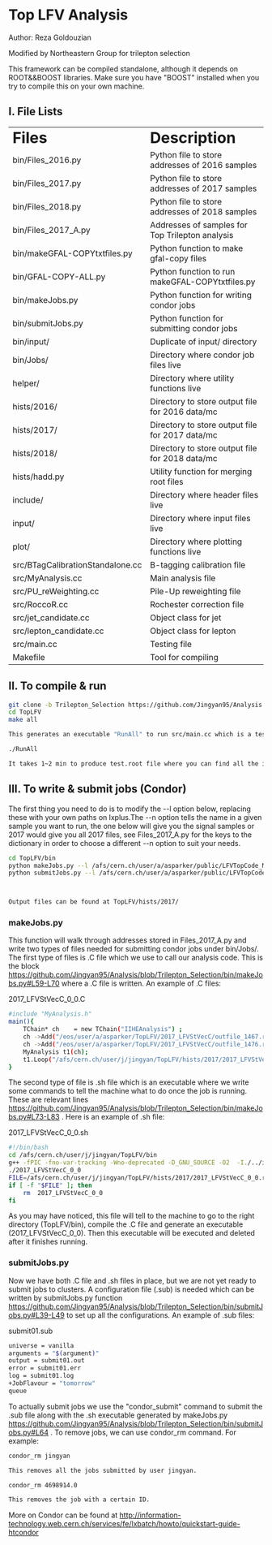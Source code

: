 # Top LFV Analysis  

Author: Reza Goldouzian

Modified by Northeastern Group for trilepton selection

This framework can be compiled standalone, although it depends on ROOT&&BOOST libraries. Make sure you have "BOOST" installed when you try to compile this on your own machine. 

## I. File Lists

<table border="0">
 <tr>
    <td><b style="font-size:30px">Files</b></td>
    <td><b style="font-size:30px">Description</b></td>
 </tr>
 <tr>
    <td>bin/Files_2016.py</td>
    <td>Python file to store addresses of 2016 samples</td>
 </tr>
 <tr>
    <td>bin/Files_2017.py</td>
    <td>Python file to store addresses of 2017 samples</td>
 </tr>
 <tr>
    <td>bin/Files_2018.py</td>
    <td>Python file to store addresses of 2018 samples</td>
 </tr>
 <tr>
    <td>bin/Files_2017_A.py</td>
    <td>Addresses of samples for Top Trilepton analysis</td>
 </tr>
 <tr>
    <td>bin/makeGFAL-COPYtxtfiles.py</td>
    <td>Python function to make gfal-copy files</td>
 </tr>
 <tr>
    <td>bin/GFAL-COPY-ALL.py</td>
    <td>Python function to run makeGFAL-COPYtxtfiles.py</td>
 </tr>
 <tr>
    <td>bin/makeJobs.py</td>
    <td>Python function for writing condor jobs</td>
 </tr>
 <tr>
    <td>bin/submitJobs.py</td>
    <td>Python function for submitting condor jobs</td>
 </tr>
 <tr>
    <td>bin/input/</td>
    <td>Duplicate of input/ directory</td>
 </tr>
 <tr>
    <td>bin/Jobs/</td>
    <td>Directory where condor job files live</td>
 </tr>
 <tr>
    <td>helper/</td>
    <td>Directory where utility functions live</td>
 </tr>
 <tr>
    <td>hists/2016/</td>
    <td>Directory to store output file for 2016 data/mc</td>
 </tr>
 <tr>
    <td>hists/2017/</td>
    <td>Directory to store output file for 2017 data/mc</td>
 </tr>
 <tr>
    <td>hists/2018/</td>
    <td>Directory to store output file for 2018 data/mc</td>
 </tr>
 <tr>
    <td>hists/hadd.py</td>
    <td>Utility function for merging root files</td>
 </tr>
 <tr>
    <td>include/</td>
    <td>Directory where header files live</td>
 </tr>
 <tr>
    <td>input/</td>
    <td>Directory where input files live</td>
 </tr>
 <tr>
    <td>plot/</td>
    <td>Directory where plotting functions live</td>
 </tr>
 <tr>
    <td>src/BTagCalibrationStandalone.cc</td>
    <td>B-tagging calibration file</td>
 </tr>
 <tr>
    <td>src/MyAnalysis.cc</td>
    <td>Main analysis file</td>
 </tr>
 <tr>
    <td>src/PU_reWeighting.cc</td>
    <td>Pile-Up reweighting file</td>
 </tr>
 <tr>
    <td>src/RoccoR.cc</td>
    <td>Rochester correction file</td>
 </tr>
 <tr>
    <td>src/jet_candidate.cc</td>
    <td>Object class for jet</td>
 </tr>
 <tr>
    <td>src/lepton_candidate.cc</td>
    <td>Object class for lepton</td>
 </tr>
 <tr>
    <td>src/main.cc</td>
    <td>Testing file</td>
 </tr>
 <tr>
    <td>Makefile</td>
    <td>Tool for compiling</td>
 </tr>
</table>

## II. To compile & run 

```sh
git clone -b Trilepton_Selection https://github.com/Jingyan95/Analysis.git TopLFV
cd TopLFV
make all

This generates an executable "RunAll" to run src/main.cc which is a testing file with signal samples as input.

./RunAll

It takes 1~2 min to produce test.root file where you can find all the interesting distributions.  
```

## III. To write & submit jobs (Condor) 

The first thing you need to do is to modify the --l option below, replacing these with your own paths on lxplus.The --n option tells the name in a given sample you want to run, the one below will give you the signal samples or 2017 would give you all 2017 files, see Files_2017_A.py for the keys to the dictionary in order to choose a different --n option to suit your needs. 

```sh
cd TopLFV/bin
python makeJobs.py --l /afs/cern.ch/user/a/asparker/public/LFVTopCode_MyFork/TopLFV/ --n SMEFTfr
python submitJobs.py --l /afs/cern.ch/user/a/asparker/public/LFVTopCode_MyFork/TopLFV/ --n SMEFTfr



Output files can be found at TopLFV/hists/2017/ 
```

### makeJobs.py

This function will walk through addresses stored in Files_2017_A.py and write two types of files needed for submitting condor jobs under bin/Jobs/. 
The first type of files is .C file which we use to call our analysis code. This is the block https://github.com/Jingyan95/Analysis/blob/Trilepton_Selection/bin/makeJobs.py#L59-L70 where a .C file is written. An example of .C files:

2017_LFVStVecC_0_0.C

```sh
#include "MyAnalysis.h"
main(){
    TChain* ch    = new TChain("IIHEAnalysis") ;
    ch ->Add("/eos/user/a/asparker/TopLFV/2017_LFVStVecC/outfile_1467.root");
    ch ->Add("/eos/user/a/asparker/TopLFV/2017_LFVStVecC/outfile_1476.root");
    MyAnalysis t1(ch);
    t1.Loop("/afs/cern.ch/user/j/jingyan/TopLFV/hists/2017/2017_LFVStVecC_0_0.root", "mc" , "" , "2017" , "" , 0.0512 , 41.53 , 500000);
}
```

The second type of file is .sh file which is an executable where we write some commands to tell the machine what to do once the job is running. These are relevant lines https://github.com/Jingyan95/Analysis/blob/Trilepton_Selection/bin/makeJobs.py#L73-L83 . Here is an example of .sh file:

2017_LFVStVecC_0_0.sh

```sh
#!/bin/bash
cd /afs/cern.ch/user/j/jingyan/TopLFV/bin
g++ -fPIC -fno-var-tracking -Wno-deprecated -D_GNU_SOURCE -O2  -I./../include   -pthread -std=c++11 -m64 -I/usr/include/root -ldl  -o 2017_LFVStVecC_0_0 Jobs/2017_LFVStVecC_0_0.C ../lib/main.so -L/usr/lib64/root -lGui -lCore -lImt -lRIO -lNet -lHist -lGraf -lGraf3d -lGpad -lROOTVecOps -lTree -lTreePlayer -lRint -lPostscript -lMatrix -lPhysics -lMathCore -lThread -lMultiProc -lROOTDataFrame -pthread -lm -ldl -rdynamic  -lMinuit -lTreePlayer
./2017_LFVStVecC_0_0
FILE=/afs/cern.ch/user/j/jingyan/TopLFV/hists/2017/2017_LFVStVecC_0_0.root
if [ -f "$FILE" ]; then
    rm  2017_LFVStVecC_0_0
fi 
```

As you may have noticed, this file will tell to the machine to go to the right directory (TopLFV/bin), compile the .C file and generate an executable (2017_LFVStVecC_0_0). Then this executable will be executed and deleted after it finishes running. 

### submitJobs.py

Now we have both .C file and .sh files in place, but we are not yet ready to submit jobs to clusters. A configuration file (.sub) is needed which can be written by submitJobs.py function https://github.com/Jingyan95/Analysis/blob/Trilepton_Selection/bin/submitJobs.py#L39-L49 to set up all the configurations. An example of .sub files:

submit01.sub

```sh
universe = vanilla
arguments = "$(argument)"
output = submit01.out
error = submit01.err
log = submit01.log
+JobFlavour = "tomorrow"
queue
```

To actually submit jobs we use the "condor_submit" command to submit the .sub file along with the .sh executable generated by makeJobs.py https://github.com/Jingyan95/Analysis/blob/Trilepton_Selection/bin/submitJobs.py#L64 .
To remove jobs, we can use condor_rm command. For example:

```sh
condor_rm jingyan

This removes all the jobs submitted by user jingyan.

condor_rm 4698914.0

This removes the job with a certain ID.
```

More on Condor can be found at http://information-technology.web.cern.ch/services/fe/lxbatch/howto/quickstart-guide-htcondor


